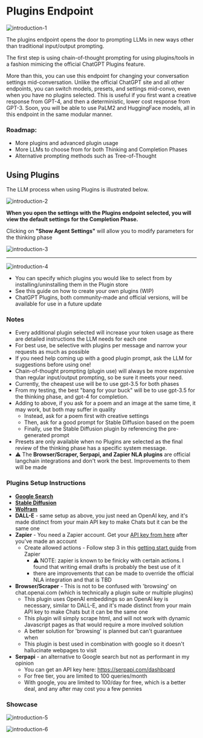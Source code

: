 # Plugins Endpoint

![introduction-1](https://github.com/danny-avila/LibreChat/assets/32828263/7e426681-2bef-4dfc-9b4e-0cf2c09cb1d5)

The plugins endpoint opens the door to prompting LLMs in new ways other than traditional input/output prompting.

The first step is using chain-of-thought prompting for using plugins/tools in a fashion mimicing the official ChatGPT Plugins feature.

More than this, you can use this endpoint for changing your conversation settings mid-conversation. Unlike the official ChatGPT site and all other endpoints, you can switch models, presets, and settings mid-convo, even when you have no plugins selected. This is useful if you first want a creative response from GPT-4, and then a deterministic, lower cost response from GPT-3. Soon, you will be able to use PaLM2 and HuggingFace models, all in this endpoint in the same modular manner.

### Roadmap:
- More plugins and advanced plugin usage
- More LLMs to choose from for both Thinking and Completion Phases
- Alternative prompting methods such as Tree-of-Thought

## Using Plugins 

The LLM process when using Plugins is illustrated below.

![introduction-2](https://github.com/danny-avila/LibreChat/assets/32828263/789406e1-7345-43d2-823b-8aed0588bb78)

**When you open the settings with the Plugins endpoint selected, you will view the default settings for the Completion Phase.**

Clicking on **"Show Agent Settings"** will allow you to modify parameters for the thinking phase

![introduction-3](https://github.com/danny-avila/LibreChat/assets/32828263/f3cf33d0-701f-409d-8ef6-f336993df55d)

---

![introduction-4](https://github.com/danny-avila/LibreChat/assets/32828263/c6a33fb2-aa14-4a88-9467-9f2c429e6338)

- You can specify which plugins you would like to select from by installing/uninstalling them in the Plugin store
- See this guide on how to create your own plugins (WIP)
- ChatGPT Plugins, both community-made and official versions, will be available for use in a future update

### Notes
- Every additional plugin selected will increase your token usage as there are detailed instructions the LLM needs for each one
- For best use, be selective with plugins per message and narrow your requests as much as possible
- If you need help coming up with a good plugin prompt, ask the LLM for suggestions before using one!
- Chain-of-thought prompting (plugin use) will always be more expensive than regular input/output prompting, so be sure it meets your need.
- Currently, the cheapest use will be to use gpt-3.5 for both phases
- From my testing, the best "bang for your buck" will be to use gpt-3.5 for the thinking phase, and gpt-4 for completion.
- Adding to above, if you ask for a poem and an image at the same time, it may work, but both may suffer in quality
  - Instead, ask for a poem first with creative settings
  - Then, ask for a good prompt for Stable Diffusion based on the poem
  - Finally, use the Stable Diffusion plugin by referencing the pre-generated prompt
- Presets are only available when no Plugins are selected as the final review of the thinking phase has a specific system message.
- ⚠️ The **Browser/Scraper, Serpapi, and Zapier NLA plugins** are official langchain integrations and don't work the best. Improvements to them will be made

### Plugins Setup Instructions
- **[Google Search](./google_search.md)**
- **[Stable Diffusion](./stable_diffusion.md)**
- **[Wolfram](./wolfram.md)**
- **DALL-E** - same setup as above, you just need an OpenAI key, and it's made distinct from your main API key to make Chats but it can be the same one
- **Zapier** - You need a Zapier account. Get your [API key from here](https://nla.zapier.com/credentials/) after you've made an account
  - Create allowed actions - Follow step 3 in this [getting start guide](https://nla.zapier.com/start/) from Zapier
    - ⚠️ NOTE: zapier is known to be finicky with certain actions. I found that writing email drafts is probably the best use of it
    -  there are improvements that can be made to override the official NLA integration and that is TBD
- **Browser/Scraper** - This is not to be confused with 'browsing' on chat.openai.com (which is technically a plugin suite or multiple plugins)
  - This plugin uses OpenAI embeddings so an OpenAI key is necessary, similar to DALL-E, and it's made distinct from your main API key to make Chats but it can be the same one
  - This plugin will simply scrape html, and will not work with dynamic Javascript pages as that would require a more involved solution
  - A better solution for 'browsing' is planned but can't guarantuee when
  - This plugin is best used in combination with google so it doesn't hallucinate webpages to visit
- **Serpapi** - an alternative to Google search but not as performant in my opinion
  - You can get an API key here: https://serpapi.com/dashboard
  - For free tier, you are limited to 100 queries/month
  - With google, you are limited to 100/day for free, which is a better deal, and any after may cost you a few pennies

### Showcase

![introduction-5](https://github.com/danny-avila/LibreChat/assets/32828263/40cd1989-437f-49bb-9055-010e3efc468b)

![introduction-6](https://github.com/danny-avila/LibreChat/assets/32828263/b009a094-7311-45fb-a7ea-f5010f32ec45)

